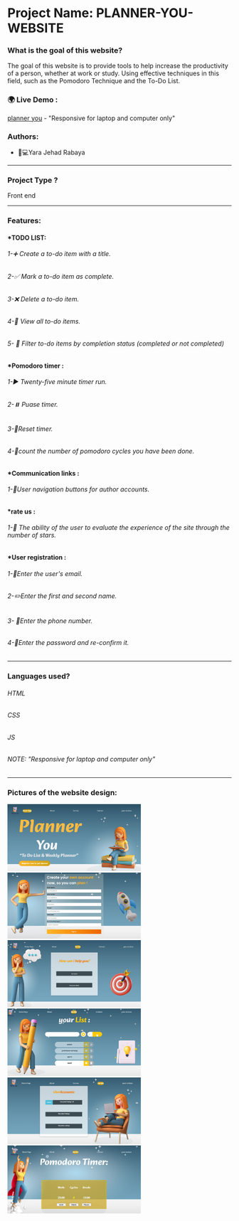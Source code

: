# Project Name:  PLANNER-YOU-WEBSITE

### What is the goal of this website?
 The goal of this website is to provide tools to help increase the productivity of a person, whether at work or study.
Using effective techniques in this field, such as the Pomodoro Technique and the To-Do List.
### 🌍 Live Demo :
[planner you](https://planneryou.netlify.app/index.html) - "Responsive for laptop and computer only"
### Authors:
* 	👩💻Yara Jehad Rabaya
_______________________________________________________________________________________________________________________
### Project Type ?
Front end 
_______________________________________________________________________________________________________________________
### Features:
#### *TODO LIST:
###### 1-➕ Create a to-do item with a title.
###### 2-✅ Mark a to-do item as complete.
###### 3-❌ Delete a to-do item.
###### 4-👀 View all to-do items.
###### 5- 🔄 Filter to-do items by completion status (completed or not completed)

#### *Pomodoro timer :
###### 1-▶️ Twenty-five minute timer run.
###### 2-⏸️ Puase timer.
###### 3-🔄Reset timer.
###### 4-📵count the number of pomodoro cycles you have been done.

#### *Communication links :
###### 1-📲User navigation buttons for author accounts.

#### *rate us :
###### 1-🤩 The ability of the user to evaluate the experience of the site through the number of stars.

#### *User registration :
###### 1-📧Enter the user's email.
###### 2-✏️Enter the first and second name.
###### 3-	📲Enter the phone number.
###### 4-🔐Enter the password and re-confirm it.


______________________________________________________________________________________________________________________
### Languages used?
###### HTML
###### CSS
###### JS
###### NOTE: "Responsive for laptop and computer only"
_______________________________________________________________________________________________________________________
### Pictures of the website design:
<div>
<img src="redme pic/1.JPG" width="300">
<img src="redme pic/2.JPG" width="300">
<img src="redme pic/3.JPG" width="300">
<img src="redme pic/4.JPG" width="300">
<img src="redme pic/6.png" width="300">
<img src="redme pic/7.JPG" width="300">
